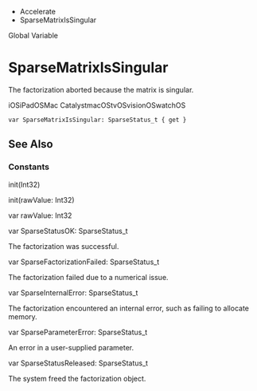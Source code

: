

- Accelerate
-  SparseMatrixIsSingular 

Global Variable

# SparseMatrixIsSingular

The factorization aborted because the matrix is singular.

iOSiPadOSMac CatalystmacOStvOSvisionOSwatchOS

``` source
var SparseMatrixIsSingular: SparseStatus_t { get }
```

## See Also

### Constants

init(Int32)

init(rawValue: Int32)

var rawValue: Int32

var SparseStatusOK: SparseStatus_t

The factorization was successful.

var SparseFactorizationFailed: SparseStatus_t

The factorization failed due to a numerical issue.

var SparseInternalError: SparseStatus_t

The factorization encountered an internal error, such as failing to allocate memory.

var SparseParameterError: SparseStatus_t

An error in a user-supplied parameter.

var SparseStatusReleased: SparseStatus_t

The system freed the factorization object.

